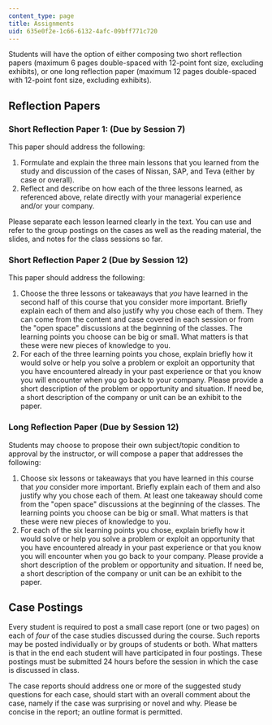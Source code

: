 ```yaml
---
content_type: page
title: Assignments
uid: 635e0f2e-1c66-6132-4afc-09bff771c720
---
```


Students will have the option of either composing two short reflection papers (maximum 6 pages double-spaced with 12-point font size, excluding exhibits), or one long reflection paper (maximum 12 pages double-spaced with 12-point font size, excluding exhibits).

Reflection Papers
-----------------

### Short Reflection Paper 1: (Due by Session 7)

This paper should address the following:

1.  Formulate and explain the three main lessons that you learned from the study and discussion of the cases of Nissan, SAP, and Teva (either by case or overall).
2.  Reflect and describe on how each of the three lessons learned, as referenced above, relate directly with your managerial experience and/or your company.

Please separate each lesson learned clearly in the text. You can use and refer to the group postings on the cases as well as the reading material, the slides, and notes for the class sessions so far.

### Short Reflection Paper 2 (Due by Session 12)

This paper should address the following:

1.  Choose the three lessons or takeaways that _you_ have learned in the second half of this course that you consider more important. Briefly explain each of them and also justify why you chose each of them. They can come from the content and case covered in each session or from the "open space" discussions at the beginning of the classes. The learning points you choose can be big or small. What matters is that these were new pieces of knowledge to you.
2.  For each of the three learning points you chose, explain briefly how it would solve or help you solve a problem or exploit an opportunity that you have encountered already in your past experience or that you know you will encounter when you go back to your company. Please provide a short description of the problem or opportunity and situation. If need be, a short description of the company or unit can be an exhibit to the paper.

### Long Reflection Paper (Due by Session 12)

Students may choose to propose their own subject/topic condition to approval by the instructor, or will compose a paper that addresses the following:

1.  Choose six lessons or takeaways that you have learned in this course that _you_ consider more important. Briefly explain each of them and also justify why you chose each of them. At least one takeaway should come from the "open space" discussions at the beginning of the classes. The learning points you choose can be big or small. What matters is that these were new pieces of knowledge to you.
2.  For each of the six learning points you chose, explain briefly how it would solve or help you solve a problem or exploit an opportunity that you have encountered already in your past experience or that you know you will encounter when you go back to your company. Please provide a short description of the problem or opportunity and situation. If need be, a short description of the company or unit can be an exhibit to the paper.

Case Postings
-------------

Every student is required to post a small case report (one or two pages) on each of _four_ of the case studies discussed during the course. Such reports may be posted individually or by groups of students or both. What matters is that in the end each student will have participated in four postings. These postings must be submitted 24 hours before the session in which the case is discussed in class.

The case reports should address one or more of the suggested study questions for each case, should start with an overall comment about the case, namely if the case was surprising or novel and why. Please be concise in the report; an outline format is permitted.